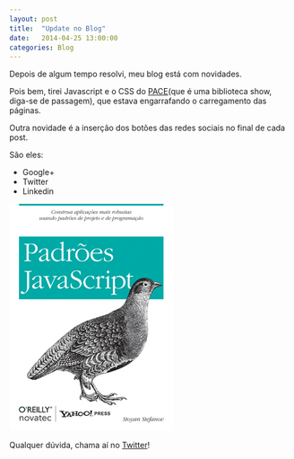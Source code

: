 ```yaml
---
layout: post
title:  "Update no Blog"
date:   2014-04-25 13:00:00
categories: Blog
---
```


Depois de algum tempo resolvi, meu blog está com novidades.

Pois bem, tirei Javascript e o CSS do <a target="_blank" href="http://github.hubspot.com/pace/docs/welcome/">PACE</a>(que é uma biblioteca show, diga-se de passagem), que estava engarrafando o carregamento das páginas.

Outra novidade é a inserção dos botões das redes sociais no final de cada post.

São eles:
* Google+
* Twitter
* Linkedin

<img src="/img/posts/livroJavaScript.jpg" />

Qualquer dúvida, chama aí no <a href="https://twitter.com/FRonchii" target="blank">Twitter</a>!
